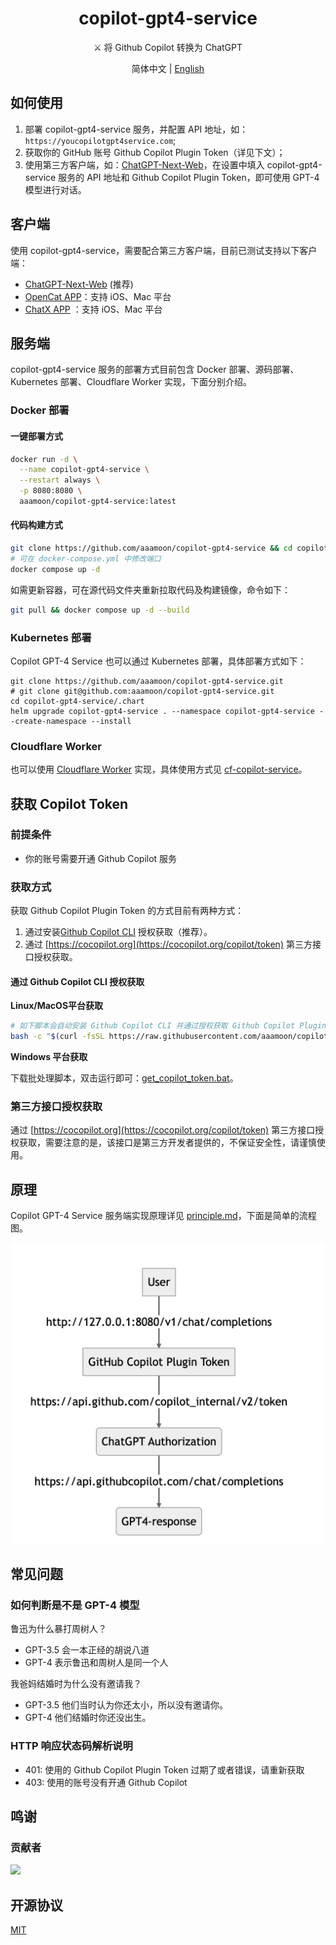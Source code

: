 <h1 align="center">copilot-gpt4-service</h1>

<p align="center">
⚔️ 将 Github Copilot 转换为 ChatGPT
</p>

<p align="center">
简体中文 | <a href="README_EN.md">English</a>
</p>

## 如何使用

1. 部署 copilot-gpt4-service 服务，并配置 API 地址，如：`https://youcopilotgpt4service.com`;
2. 获取你的 GitHub 账号 Github Copilot Plugin Token（详见下文）；
3. 使用第三方客户端，如：[ChatGPT-Next-Web](https://github.com/Yidadaa/ChatGPT-Next-Web)，在设置中填入 copilot-gpt4-service 服务的 API 地址和 Github Copilot Plugin Token，即可使用 GPT-4 模型进行对话。

## 客户端

使用 copilot-gpt4-service，需要配合第三方客户端，目前已测试支持以下客户端：

- [ChatGPT-Next-Web](https://github.com/Yidadaa/ChatGPT-Next-Web) (推荐)
- [OpenCat APP](https://opencat.app/)：支持 iOS、Mac 平台
- [ChatX APP](https://apps.apple.com/us/app/chatx-ai-chat-client/id6446304087) ：支持 iOS、Mac 平台

## 服务端

copilot-gpt4-service 服务的部署方式目前包含 Docker 部署、源码部署、Kubernetes 部署、Cloudflare Worker 实现，下面分别介绍。

### Docker 部署

#### 一键部署方式

```bash
docker run -d \
  --name copilot-gpt4-service \
  --restart always \
  -p 8080:8080 \
  aaamoon/copilot-gpt4-service:latest
```

#### 代码构建方式

```bash
git clone https://github.com/aaamoon/copilot-gpt4-service && cd copilot-gpt4-service
# 可在 docker-compose.yml 中修改端口  
docker compose up -d
```

如需更新容器，可在源代码文件夹重新拉取代码及构建镜像，命令如下：  

```bash
git pull && docker compose up -d --build
```

### Kubernetes 部署

Copilot GPT-4 Service 也可以通过 Kubernetes 部署，具体部署方式如下：

```shell
git clone https://github.com/aaamoon/copilot-gpt4-service.git
# git clone git@github.com:aaamoon/copilot-gpt4-service.git
cd copilot-gpt4-service/.chart
helm upgrade copilot-gpt4-service . --namespace copilot-gpt4-service --create-namespace --install  
```

### Cloudflare Worker

也可以使用 [Cloudflare Worker](https://github.com/wpv-chan/cf-copilot-service) 实现，具体使用方式见 [cf-copilot-service](htttps://github.com/wpv-chan/cf-copilot-service)。

## 获取 Copilot Token

### 前提条件

- 你的账号需要开通 Github Copilot 服务

### 获取方式

获取 Github Copilot Plugin Token 的方式目前有两种方式：

1. 通过安装[Github Copilot CLI](https://githubnext.com/projects/copilot-cli/) 授权获取（推荐）。
2. 通过 [https://cocopilot.org](https://cocopilot.org/copilot/token) 第三方接口授权获取。

#### 通过 Github Copilot CLI 授权获取

**Linux/MacOS平台获取**

```bash
# 如下脚本会自动安装 Github Copilot CLI 并通过授权获取 Github Copilot Plugin Token 
bash -c "$(curl -fsSL https://raw.githubusercontent.com/aaamoon/copilot-gpt4-service/master/shells/get_copilot_token.sh)"
```

**Windows 平台获取**

下载批处理脚本，双击运行即可：[get_copilot_token.bat](https://raw.githubusercontent.com/aaamoon/copilot-gpt4-service/master/shells/get_copilot_token.bat)。

### 第三方接口授权获取

通过 [https://cocopilot.org](https://cocopilot.org/copilot/token) 第三方接口授权获取，需要注意的是，该接口是第三方开发者提供的，不保证安全性，请谨慎使用。

## 原理

Copilot GPT-4 Service 服务端实现原理详见 [principle.md](principle.md)，下面是简单的流程图。

![实现原理](/assets/principle.png)

## 常见问题

### 如何判断是不是 GPT-4 模型

鲁迅为什么暴打周树人？

- GPT-3.5 会一本正经的胡说八道
- GPT-4 表示鲁迅和周树人是同一个人

我爸妈结婚时为什么没有邀请我？

- GPT-3.5 他们当时认为你还太小，所以没有邀请你。
- GPT-4 他们结婚时你还没出生。

### HTTP 响应状态码解析说明

- 401: 使用的 Github Copilot Plugin Token 过期了或者错误，请重新获取
- 403: 使用的账号没有开通 Github Copilot

## 鸣谢

### 贡献者

<a href="https://github.com/aaamoon/copilot-gpt4-service/graphs/contributors">
  <img src="https://contrib.rocks/image?repo=aaamoon/copilot-gpt4-service&anon=0" />
</a>

## 开源协议

[MIT](https://opensource.org/license/mit/)
